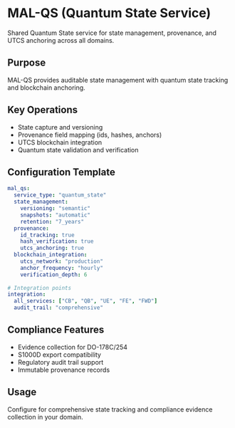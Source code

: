 # MAL-QS (Quantum State Service)

Shared Quantum State service for state management, provenance, and UTCS anchoring across all domains.

## Purpose

MAL-QS provides auditable state management with quantum state tracking and blockchain anchoring.

## Key Operations

- State capture and versioning
- Provenance field mapping (ids, hashes, anchors)
- UTCS blockchain integration
- Quantum state validation and verification

## Configuration Template

```yaml
mal_qs:
  service_type: "quantum_state"
  state_management:
    versioning: "semantic"
    snapshots: "automatic"
    retention: "7_years"
  provenance:
    id_tracking: true
    hash_verification: true
    utcs_anchoring: true
  blockchain_integration:
    utcs_network: "production"
    anchor_frequency: "hourly"
    verification_depth: 6
  
# Integration points
integration:
  all_services: ["CB", "QB", "UE", "FE", "FWD"]
  audit_trail: "comprehensive"
```

## Compliance Features

- Evidence collection for DO-178C/254
- S1000D export compatibility
- Regulatory audit trail support
- Immutable provenance records

## Usage

Configure for comprehensive state tracking and compliance evidence collection in your domain.